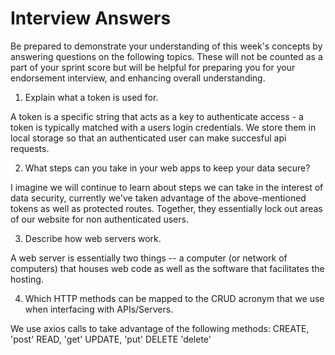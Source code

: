 # Interview Answers
Be prepared to demonstrate your understanding of this week's concepts by answering questions on the following topics. These will not be counted as a part of your sprint score but will be helpful for preparing you for your endorsement interview, and enhancing overall understanding.


1. Explain what a token is used for.

A token is a specific string that acts as a key to authenticate access - a token is typically matched with a users login credentials. We store them in local storage so that an authenticated user can make succesful api requests.

2. What steps can you take in your web apps to keep your data secure?

I imagine we will continue to learn about steps we can take in the interest of data security, currently we've taken advantage of the above-mentioned tokens as well as protected routes. Together, they essentially lock out areas of our website for non authenticated users.

3. Describe how web servers work.

A web server is essentially two things -- a computer (or network of computers) that houses web code as well as the software that facilitates the hosting.

4. Which HTTP methods can be mapped to the CRUD acronym that we use when interfacing with APIs/Servers.

We use axios calls to take advantage of the following methods:
CREATE, 'post'
READ, 'get'
UPDATE, 'put'
DELETE 'delete'